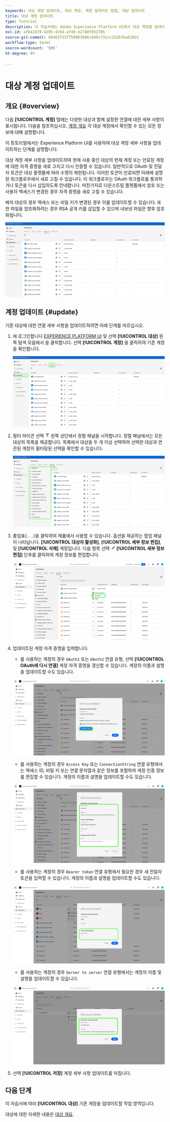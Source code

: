 ```yaml
---
keywords: 대상 계정 업데이트, 대상 계정, 계정 업데이트 방법, 대상 업데이트
title: 대상 계정 업데이트
type: Tutorial
description: 이 자습서에는 Adobe Experience Platform UI에서 대상 계정을 업데이트하는 단계가 나와 있습니다
exl-id: afb41878-4205-4c64-af4d-e2740f852785
source-git-commit: d6402f22ff50963b06c849cf31cc25267ba62bb1
workflow-type: tm+mt
source-wordcount: '505'
ht-degree: 0%

---
```


# 대상 계정 업데이트

## 개요 {#overview}

다음 **[!UICONTROL 계정]** 탭에는 다양한 대상과 함께 설정한 연결에 대한 세부 사항이 표시됩니다. 다음을 참조하십시오. [계정 개요](../ui/destinations-workspace.md#accounts) 각 대상 계정에서 확인할 수 있는 모든 정보에 대해 설명합니다.

이 튜토리얼에서는 Experience Platform UI를 사용하여 대상 계정 세부 사항을 업데이트하는 단계를 설명합니다.

대상 계정 세부 사항을 업데이트하여 현재 사용 중인 대상의 현재 계정 또는 만료된 계정에 대한 자격 증명을 새로 고치고 다시 인증할 수 있습니다. 일반적으로 OAuth 및 전달자 토큰은 대상 플랫폼에 따라 수명이 제한됩니다. 이러한 토큰이 만료되면 아래에 설명된 워크플로우에서 새로 고칠 수 있습니다. 이 워크플로우는 OAuth 워크플로를 통과하거나 토큰을 다시 삽입하도록 안내합니다. 마찬가지로 다운스트림 플랫폼에서 암호 또는 사용자 액세스가 변경된 경우 자격 증명을 새로 고칠 수 있습니다.

배치 대상의 경우 액세스 또는 비밀 키가 변경된 경우 이를 업데이트할 수 있습니다. 또한 파일을 암호화하려는 경우 RSA 공개 키를 삽입할 수 있으며 내보낸 파일은 향후 암호화됩니다.

![계정 탭](../assets/ui/update-accounts/destination-accounts.png)

## 계정 업데이트 {#update}

기존 대상에 대한 연결 세부 사항을 업데이트하려면 아래 단계를 따르십시오.

1. 에 로그인합니다 [EXPERIENCE PLATFORM UI](https://platform.adobe.com/) 및 선택 **[!UICONTROL 대상]** 왼쪽 탐색 모음에서 을 클릭합니다. 선택 **[!UICONTROL 계정]** 을 클릭하여 기존 계정을 확인합니다.

   ![계정 탭](../assets/ui/update-accounts/accounts-tab.png)

2. 필터 아이콘 선택 ![필터 아이콘](../assets/ui/update-accounts/filter.png) 왼쪽 상단에서 정렬 패널을 시작합니다. 정렬 패널에서는 모든 대상의 목록을 제공합니다. 목록에서 대상을 두 개 이상 선택하여 선택한 대상과 연관된 계정의 필터링된 선택을 확인할 수 있습니다.

   ![대상 계정 필터링](../assets/ui/update-accounts/filter-accounts.png)

3. 줄임표(`...`)을 클릭하여 제품에서 사용할 수 있습니다. 옵션을 제공하는 팝업 패널이 나타납니다. **[!UICONTROL 대상자 활성화]**, **[!UICONTROL 세부 정보 편집]**, 및 **[!UICONTROL 삭제]** 계정입니다. 다음 항목 선택 ![세부 정보 편집 단추](../assets/ui/workspace/pencil-icon.png) **[!UICONTROL 세부 정보 편집]** 단추를 클릭하여 계정 정보를 편집합니다.

   ![계정 편집](../assets/ui/update-accounts/accounts-edit.png)

4. 업데이트된 계정 자격 증명을 입력합니다.

   * 를 사용하는 계정의 경우 `OAuth1` 또는 `OAuth2` 연결 유형, 선택 **[!UICONTROL OAuth에 다시 연결]** 계정 자격 증명을 갱신할 수 있습니다. 계정의 이름과 설명을 업데이트할 수도 있습니다.

   ![세부 정보 OAuth 편집](../assets/ui/update-accounts/edit-details-oauth.png)

   * 를 사용하는 계정의 경우 `Access Key` 또는 `ConnectionString` 연결 유형에서는 액세스 ID, 비밀 키 또는 연결 문자열과 같은 정보를 포함하여 계정 인증 정보를 편집할 수 있습니다. 계정의 이름과 설명을 업데이트할 수도 있습니다.

   ![세부 정보 편집 액세스 키](../assets/ui/update-accounts/edit-details-key.png)

   * 를 사용하는 계정의 경우 `Bearer token` 연결 유형에서 필요한 경우 새 전달자 토큰을 입력할 수 있습니다. 계정의 이름과 설명을 업데이트할 수도 있습니다.

   ![세부 정보 전달자 토큰 편집](../assets/ui/update-accounts/edit-details-bearer.png)

   * 를 사용하는 계정의 경우 `Server to server` 연결 유형에서는 계정의 이름 및 설명을 업데이트할 수 있습니다.

   ![세부 정보 편집 서버 간](../assets/ui/update-accounts/edit-details-s2s.png)

5. 선택 **[!UICONTROL 저장]** 계정 세부 사항 업데이트를 마칩니다.

## 다음 단계

이 자습서에 따라 **[!UICONTROL 대상]** 기존 계정을 업데이트할 작업 영역입니다.

대상에 대한 자세한 내용은 [대상 개요](../catalog/overview.md).